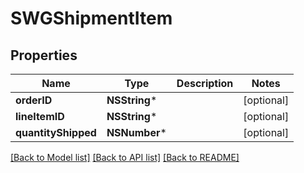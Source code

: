 # SWGShipmentItem

## Properties
Name | Type | Description | Notes
------------ | ------------- | ------------- | -------------
**orderID** | **NSString*** |  | [optional] 
**lineItemID** | **NSString*** |  | [optional] 
**quantityShipped** | **NSNumber*** |  | [optional] 

[[Back to Model list]](../README.md#documentation-for-models) [[Back to API list]](../README.md#documentation-for-api-endpoints) [[Back to README]](../README.md)


